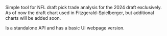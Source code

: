 Simple tool for NFL draft pick trade analysis for the 2024 draft exclusively. As of now the draft chart used in Fitzgerald-Spielberger, but additional charts will be added soon.

Is a standalone API and has a basic UI webpage version. 
